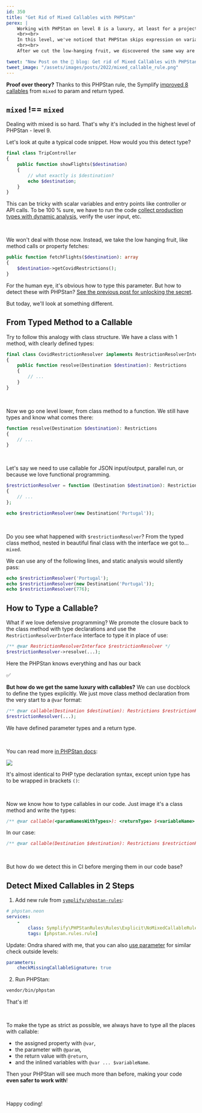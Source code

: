 ```yaml
---
id: 350
title: "Get Rid of Mixed Callables with PHPStan"
perex: |
    Working with PHPStan on level 8 is a luxury, at least for a project where you've just introduced it. To give you a practical non-open-source perspective: **we're at level 5 after 2 years of hard work**.
    <br><br>
    In this level, we've noticed that PHPStan skips expression on variables that it resolved as `mixed`. Level 5 already provides valuable checks that we wanted for all **method calls and property fetches**. So [we added custom rule to report those](/blog/not-all-mixed-types-are-equally-useless).
    <br><br>
    After we cut the low-hanging fruit, we discovered the same way are skipped all *callable* types. How to deal with those?

tweet: "New Post on the 🐘 blog: Get rid of Mixed Callables with PHPStan"
tweet_image: "/assets/images/posts/2022/mixed_callable_rule.png"
---
```


<div class="card border-warning mt-4 mb-4">
    <div class="card-header text-black bg-warning shadow">
        <strong>Proof over theory?</strong>
        Thanks to this PHPStan rule, the Symplify <a href="https://github.com/symplify/symplify/commit/61e8bf67d52f0759d2efb688728a4ebd2c72b64b">improved 8 callables</a> from <code>mixed</code> to param and return typed.
    </div>
</div>

## `mixed` !== `mixed`

Dealing with mixed is so hard. That's why it's included in the highest level of PHPStan - level 9.

Let's look at quite a typical code snippet. How would you this detect type?

```php
final class TripController
{
    public function showFlights($destination)
    {
        // what exactly is $destination?
        echo $destination;
    }
}
```

This can be tricky with scalar variables and entry points like controller or API calls.
To be 100 % sure, we have to run the code [collect production types with dynamic analysis](/blog/2019/11/11/from-0-doc-types-to-full-type-declaration-with-dynamic-analysis), verify the user input, etc.

<br>

We won't deal with those now. Instead, we take the low hanging fruit, like method calls or property fetches:

```php
public function fetchFlights($destination): array
{
    $destination->getCovidRestrictions();
}
```

For the human eye, it's obvious how to type this parameter. But how to detect these with PHPStan? [See the previous post for unlocking the secret](/blog/not-all-mixed-types-are-equally-useless).

But today, we'll look at something different.

## From Typed Method to a Callable

Try to follow this analogy with class structure. We have a class with 1 method, with clearly defined types:

```php
final class CovidRestrictionResolver implements RestrictionResolverInterface
{
    public function resolve(Destination $destination): Restrictions
    {
        // ...
    }
}
```

<br>

Now we go one level lower, from class method to a function. We still have types and know what comes there:

```php
function resolve(Destination $destination): Restrictions
{
    // ...
}
```

<br>

Let's say we need to use callable for JSON input/output, parallel run, or because we love functional programming.

```php
$restrictionResolver = function (Destination $destination): Restrictions
{
    // ...
};

echo $restrictionResolver(new Destination('Portugal'));
```

<br>

Do you see what happened with `$restrictionResolver`? From the typed class method, nested in beautiful final class with the interface we got to... `mixed`.

We can use any of the following lines, and static analysis would silently pass:

```php
echo $restrictionResolver('Portugal');
echo $restrictionResolver(new Destination('Portugal'));
echo $restrictionResolver(776);
```

## How to Type a Callable?

What if we love defensive programming? We promote the closure back to the class method with type declarations and use the `RestrictionResolverInterface` interface to type it in place of use:

```php
/** @var RestrictionResolverInterface $restrictionResolver */
$restrictionResolver->resolve(...);
```

Here the PHPStan knows everything and has our back <p class="text-success pt-3 pb-3">✅</p>

**But how do we get the same luxury with callables?** We can use docblock to define the types explicitly. We just move class method declaration from the very start to a `@var` format:

```php
/** @var callable(Destination $destination): Restrictions $restrictionResolver */
$restrictionResolver(...);
```

We have defined parameter types and a return type.

<br>

You can read more [in PHPStan docs](https://phpstan.org/writing-php-code/phpdoc-types#callables):

<img src="/assets/images/posts/2022/mixed_callable_rule.png" class="img-thumbnail" style="max-width: 35em">

It's almost identical to PHP type declaration syntax, except union type has to be wrapped in brackets `()`:

<br>

Now we know how to type callables in our code. Just image it's a class method and write the types:

```php
/** @var callable(<paramNamesWithTypes>): <returnType> $<variableName> */
```

In our case:

```php
/** @var callable(Destination $destination): Restrictions $restrictionResolver */
```

<br>

But how do we detect this in CI before merging them in our code base?

## Detect Mixed Callables in 2 Steps

1. Add new rule from [`symplify/phpstan-rules`](https://github.com/symplify/phpstan-rules):

```yaml
# phpstan.neon
services:
    -
        class: Symplify\PHPStanRules\Rules\Explicit\NoMixedCallableRule
        tags: [phpstan.rules.rule]
```

Update: Ondra shared with me, that you can also [use parameter](https://twitter.com/OndrejMirtes/status/1495064465339039751) for similar check outside levels:

```yaml
parameters:
    checkMissingCallableSignature: true
```

2. Run PHPStan:

```bash
vendor/bin/phpstan
```

That's it!

<br>

To make the type as strict as possible, we always have to type all the places with callable:

* the assigned property with `@var`,
* the parameter with `@param`,
* the return value with `@return`,
* and the inlined variables with `@var ... $variableName`.

Then your PHPStan will see much more than before, making your code **even safer to work with**!

<br>

Happy coding!


